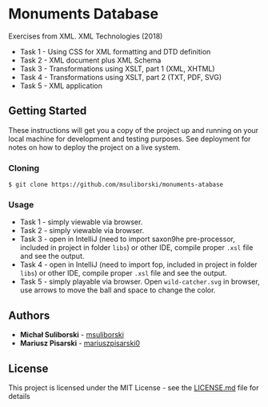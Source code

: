# Monuments Database

Exercises from XML. XML Technologies (2018)

* Task 1 - Using CSS for XML formatting and DTD definition
* Task 2 - XML document plus XML Schema
* Task 3 - Transformations using XSLT, part 1 (XML, XHTML)
* Task 4 - Transformations using XSLT, part 2 (TXT, PDF, SVG)
* Task 5 - XML application

## Getting Started

These instructions will get you a copy of the project up and running on your local machine for development and testing purposes. See deployment for notes on how to deploy the project on a live system.

### Cloning

```
$ git clone https://github.com/msuliborski/monuments-atabase
```

### Usage

* Task 1 - simply viewable via browser.
* Task 2 - simply viewable via browser.
* Task 3 - open in IntelliJ (need to import saxon9he pre-processor, included in project in folder `libs`) or other IDE, compile proper `.xsl` file and see the output.
* Task 4 - open in IntelliJ (need to import fop, included in project in folder `libs`) or other IDE, compile proper `.xsl` file and see the output.
* Task 5 - simply playable via browser. Open `wild-catcher.svg` in browser, use arrows to move the ball and space to change the color.

## Authors

* **Michał Suliborski** - [msuliborski](https://github.com/msuliborski)
* **Mariusz Pisarski** - [mariuszpisarski0](https://github.com/mariuszpisarski0)

## License

This project is licensed under the MIT License - see the [LICENSE.md](LICENSE.md) file for details



